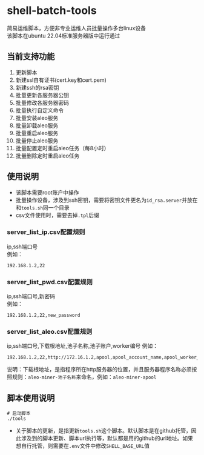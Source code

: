 # shell-batch-tools
简易运维脚本，方便非专业运维人员批量操作多台linux设备  
该脚本在ubuntu 22.04标准服务器版中运行通过

## 当前支持功能
1. 更新脚本
2. 新建ssl自有证书(cert.key和cert.pem)
3. 新建ssh的rsa密钥
4. 批量更新各服务器公钥
5. 批量修改各服务器密码
6. 批量执行自定义命令
7. 批量安装aleo服务
8. 批量卸载aleo服务
9. 批量重启aleo服务
10. 批量停止aleo服务
11. 批量配置定时重启aleo任务（每8小时）
12. 批量删除定时重启aleo任务

## 使用说明
* 该脚本需要root账户中操作
* 批量操作设备，涉及到ssh密钥，需要将密钥文件更名为`id_rsa.server`并放在和`tools.sh`同一个目录
* csv文件使用时，需要去掉`.tpl`后缀

### server_list_ip.csv配置规则
ip,ssh端口号  
例如：
```csv
192.168.1.2,22
```

### server_list_pwd.csv配置规则
ip,ssh端口号,新密码  
例如：  
```csv
192.168.1.2,22,new_password
```

### server_list_aleo.csv配置规则
ip,ssh端口号,下载根地址,池子名称,池子账户,worker编号
例如：  
```csv
192.168.1.2,22,http://172.16.1.2,apool,apool_account_name,apool_worker_name
```
说明：下载根地址，是指程序所在http服务器的位置，并且服务器程序名称必须按照规则：`aleo-miner-池子名称`来命名，例如：`aleo-miner-apool` 

## 脚本使用说明
```shell
# 启动脚本
./tools
```
* 关于脚本的更新，是指更新`tools.sh`这个脚本。默认脚本是在github托管，因此涉及到的脚本更新、脚本url执行等，默认都是用的github的url地址。如果想自行托管，则需要在`.env`文件中修改`SHELL_BASE_URL`值
